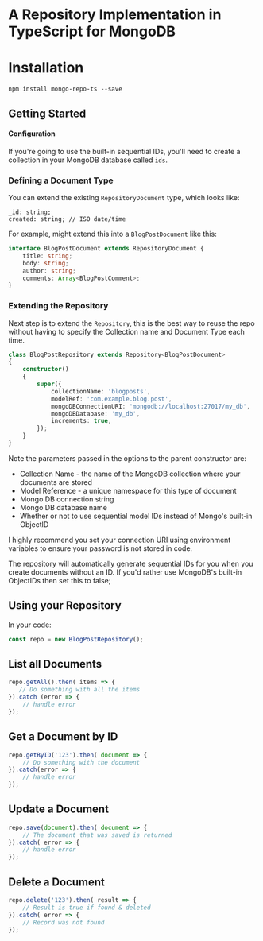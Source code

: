 # A Repository Implementation in TypeScript for MongoDB

# Installation
```
npm install mongo-repo-ts --save
```

## Getting Started
#### Configuration
If you're going to use the built-in sequential IDs, you'll need to create a collection in your MongoDB database called 
`ids`.

### Defining a Document Type
You can extend the existing `RepositoryDocument` type, which looks like:
```
_id: string;
created: string; // ISO date/time
``` 
For example, might extend this into a `BlogPostDocument` like this:
```typescript
interface BlogPostDocument extends RepositoryDocument {
    title: string;
    body: string;
    author: string;
    comments: Array<BlogPostComment>;
}
```
### Extending the Repository
Next step is to extend the `Repository`, this is the best way to reuse the repo without having to specify the 
Collection name and Document Type each time.
```typescript
class BlogPostRepository extends Repository<BlogPostDocument>
{
    constructor()
    {
        super({
            collectionName: 'blogposts',
            modelRef: 'com.example.blog.post',
            mongoDBConnectionURI: 'mongodb://localhost:27017/my_db',
            mongoDBDatabase: 'my_db',
            increments: true,
        });
    }
}
```
Note the parameters passed in the options to the parent constructor are:
- Collection Name - the name of the MongoDB collection where your documents are stored
- Model Reference - a unique namespace for this type of document
- Mongo DB connection string
- Mongo DB database name
- Whether or not to use sequential model IDs instead of Mongo's built-in ObjectID

I highly recommend you set your connection URI using environment variables to ensure your password is not stored in 
code.

The repository will automatically generate sequential IDs for you when you create documents without an ID. If you'd 
rather use MongoDB's built-in ObjectIDs then set this to false;

## Using your Repository
In your code:
```typescript
const repo = new BlogPostRepository();
```

## List all Documents
```typescript
repo.getAll().then( items => {
   // Do something with all the items 
}).catch (error => {
    // handle error
});
```
## Get a Document by ID
```typescript
repo.getByID('123').then( document => {
    // Do something with the document
}).catch(error => {
    // handle error
});
```

## Update a Document
```typescript
repo.save(document).then( document => {
    // The document that was saved is returned
}).catch( error => {
    // handle error
});
```
## Delete a Document
```typescript
repo.delete('123').then( result => {
    // Result is true if found & deleted
}).catch( error => {
    // Record was not found
});
```
